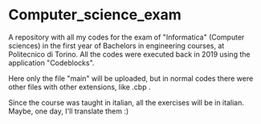 # Computer_science_exam
A repository with all my codes for the exam of "Informatica" (Computer sciences) in the first year of Bachelors in engineering courses, at Politecnico di Torino.
All the codes were executed back in 2019 using the application "Codeblocks".

Here only the file "main" will be uploaded, but in normal codes there were other files with other extensions, like .cbp .

Since the course was taught in italian, all the exercises will be in italian. Maybe, one day, I'll translate them :)
